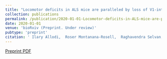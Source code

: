 ```yaml
---
title: "Locomotor deficits in ALS mice are paralleled by loss of V1-interneuron-connections onto fast motor neurons"
collection: publications
permalink: /publication/2020-01-01-Locomotor-deficits-in-ALS-mice-are-paralleled-by-loss-of-V1-interneuron-connections-onto-fast-motor-neurons
date: 2020-01-01
venue: 'bioRxiv (Preprint. Under review)'
pubtype: 'preprint'
citation: ' Ilary Allodi,  Roser Montanana-Rosell,  Raghavendra Selvan,  Peter Low,  Ole Kiehn, &quot;Locomotor deficits in ALS mice are paralleled by loss of V1-interneuron-connections onto fast motor neurons.&quot; bioRxiv, 2020.'
---
```

[Preprint PDF](https://www.biorxiv.org/content/biorxiv/early/2020/06/23/2020.06.23.166389.full.pdf)

